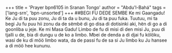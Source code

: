 +++
title = 'Prayer bpn6105 in Sranan Tongo'
author = "Abdu'l-Bahá"
tags = ['lang-srn', 'bpn-unsorted']
+++
##BEGI FU DEDE SEMBE 
Ke mi Gaangadu! Ke Ju di ta puu zonu, Ju di ta da u bunu, Ju di ta puu fuka. Tuutuu, mi ta begi Ju fu puu hii zonu da de sëmbë di go disa di dotisinki aki, 
hën di go a di goonliba u jeje. Ke mi Masa Gadu! Limbo de fu di misi di den misi Ju, puu di tjalli u de, bia di dungu u de ko a limbo. Mbei de denda a di djai fu kölöku, wasi de ku di möö limbo wata, da de passi fu de sa si Ju limbo ku Ju hansee a di möö hee kununu.
